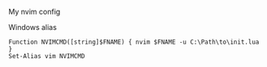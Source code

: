 My nvim config

Windows alias
```
Function NVIMCMD([string]$FNAME) { nvim $FNAME -u C:\Path\to\init.lua }
Set-Alias vim NVIMCMD
```

